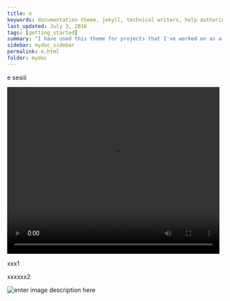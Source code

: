 ```yaml
---
title: e
keywords: documentation theme, jekyll, technical writers, help authoring tools, hat replacements
last_updated: July 3, 2016
tags: [getting_started]
summary: "I have used this theme for projects that I've worked on as a professional technical writer."
sidebar: mydoc_sidebar
permalink: e.html
folder: mydoc
---
```



e sesiii       



<p><video id="scenario-1" class="video-js vjs-default-skin vjs-big-play-centered" controls
 preload="auto" width="496" height="390" data-setup='{}'>
  <source src="http://video.egitimhane.com/flvideo/100.flv" type='video/mp4'>
</video></p>


xxx1




xxxxxx2


 ![enter image description here](http://ilkokuma.egitimhane.com/wp-content/gif/esesi.gif)
